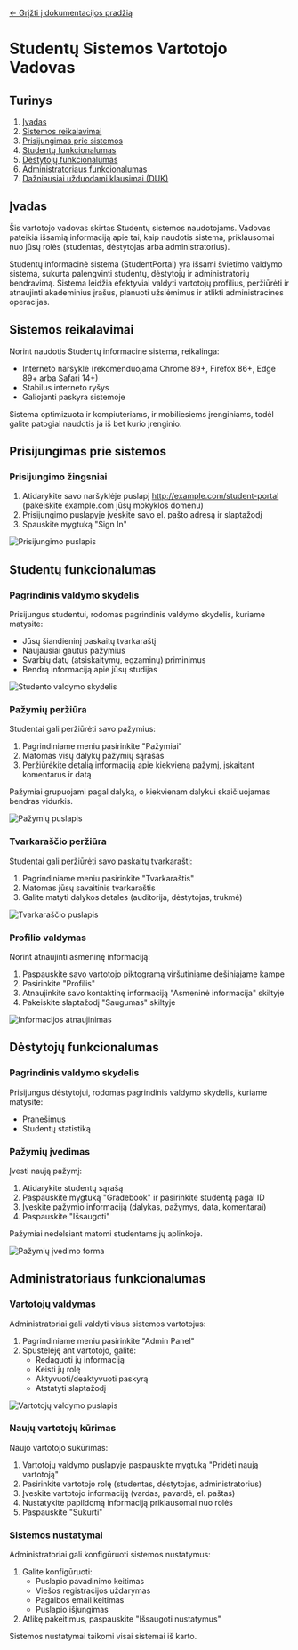 [← Grįžti į dokumentacijos pradžią](../README.md)

# Studentų Sistemos Vartotojo Vadovas

## Turinys
1. [Įvadas](#įvadas)
2. [Sistemos reikalavimai](#sistemos-reikalavimai)
3. [Prisijungimas prie sistemos](#prisijungimas-prie-sistemos)
4. [Studentų funkcionalumas](#studentų-funkcionalumas)
5. [Dėstytojų funkcionalumas](#dėstytojų-funkcionalumas)
6. [Administratoriaus funkcionalumas](#administratoriaus-funkcionalumas)
7. [Dažniausiai užduodami klausimai (DUK)](#dažniausiai-užduodami-klausimai-duk)

## Įvadas

Šis vartotojo vadovas skirtas Studentų sistemos naudotojams. Vadovas pateikia išsamią informaciją apie tai, kaip naudotis sistema, priklausomai nuo jūsų rolės (studentas, dėstytojas arba administratorius).

Studentų informacinė sistema (StudentPortal) yra išsami švietimo valdymo sistema, sukurta palengvinti studentų, dėstytojų ir administratorių bendravimą. Sistema leidžia efektyviai valdyti vartotojų profilius, peržiūrėti ir atnaujinti akademinius įrašus, planuoti užsiėmimus ir atlikti administracines operacijas.

## Sistemos reikalavimai

Norint naudotis Studentų informacine sistema, reikalinga:

- Interneto naršyklė (rekomenduojama Chrome 89+, Firefox 86+, Edge 89+ arba Safari 14+)
- Stabilus interneto ryšys
- Galiojanti paskyra sistemoje

Sistema optimizuota ir kompiuteriams, ir mobiliesiems įrenginiams, todėl galite patogiai naudotis ja iš bet kurio įrenginio.

## Prisijungimas prie sistemos

### Prisijungimo žingsniai

1. Atidarykite savo naršyklėje puslapį http://example.com/student-portal (pakeiskite example.com jūsų mokyklos domenu)
2. Prisijungimo puslapyje įveskite savo el. pašto adresą ir slaptažodį
3. Spauskite mygtuką "Sign In"

![Prisijungimo puslapis](../pictures/login.png)

## Studentų funkcionalumas

### Pagrindinis valdymo skydelis

Prisijungus studentui, rodomas pagrindinis valdymo skydelis, kuriame matysite:

- Jūsų šiandieninį paskaitų tvarkaraštį
- Naujausiai gautus pažymius
- Svarbių datų (atsiskaitymų, egzaminų) priminimus
- Bendrą informaciją apie jūsų studijas

![Studento valdymo skydelis](..\pictures\student-dashboard.png)

### Pažymių peržiūra

Studentai gali peržiūrėti savo pažymius:

1. Pagrindiniame meniu pasirinkite "Pažymiai"
2. Matomas visų dalykų pažymių sąrašas
3. Peržiūrėkite detalią informaciją apie kiekvieną pažymį, įskaitant komentarus ir datą

Pažymiai grupuojami pagal dalyką, o kiekvienam dalykui skaičiuojamas bendras vidurkis.

![Pažymių puslapis](..\pictures\grades.png)

### Tvarkaraščio peržiūra

Studentai gali peržiūrėti savo paskaitų tvarkaraštį:

1. Pagrindiniame meniu pasirinkite "Tvarkaraštis"
2. Matomas jūsų savaitinis tvarkaraštis
4. Galite matyti dalykos detales (auditorija, dėstytojas, trukmė)

![Tvarkaraščio puslapis](..\pictures\schedule.png)

### Profilio valdymas

Norint atnaujinti asmeninę informaciją:

1. Paspauskite savo vartotojo piktogramą viršutiniame dešiniajame kampe
2. Pasirinkite "Profilis"
3. Atnaujinkite savo kontaktinę informaciją "Asmeninė informacija" skiltyje
4. Pakeiskite slaptažodį "Saugumas" skiltyje

![Informacijos atnaujinimas](..\pictures\profile.png)

## Dėstytojų funkcionalumas

### Pagrindinis valdymo skydelis

Prisijungus dėstytojui, rodomas pagrindinis valdymo skydelis, kuriame matysite:

- Pranešimus
- Studentų statistiką

### Pažymių įvedimas

Įvesti naują pažymį:

1. Atidarykite studentų sąrašą
2. Paspauskite mygtuką "Gradebook" ir pasirinkite studentą pagal ID
3. Įveskite pažymio informaciją (dalykas, pažymys, data, komentarai)
4. Paspauskite "Išsaugoti"

Pažymiai nedelsiant matomi studentams jų aplinkoje.

![Pažymių įvedimo forma](..\pictures\grade-entry.png)

## Administratoriaus funkcionalumas

### Vartotojų valdymas

Administratoriai gali valdyti visus sistemos vartotojus:

1. Pagrindiniame meniu pasirinkite "Admin Panel"
2. Spustelėję ant vartotojo, galite:
   - Redaguoti jų informaciją
   - Keisti jų rolę
   - Aktyvuoti/deaktyvuoti paskyrą
   - Atstatyti slaptažodį

![Vartotojų valdymo puslapis](..\pictures\user-management.png)

### Naujų vartotojų kūrimas

Naujo vartotojo sukūrimas:

1. Vartotojų valdymo puslapyje paspauskite mygtuką "Pridėti naują vartotoją"
2. Pasirinkite vartotojo rolę (studentas, dėstytojas, administratorius)
3. Įveskite vartotojo informaciją (vardas, pavardė, el. paštas)
4. Nustatykite papildomą informaciją priklausomai nuo rolės
5. Paspauskite "Sukurti"

### Sistemos nustatymai

Administratoriai gali konfigūruoti sistemos nustatymus:

1. Galite konfigūruoti:
   - Puslapio pavadinimo keitimas
   - Viešos registracijos uždarymas
   - Pagalbos email keitimas
   - Puslapio išjungimas
3. Atlikę pakeitimus, paspauskite "Išsaugoti nustatymus"

Sistemos nustatymai taikomi visai sistemai iš karto.
